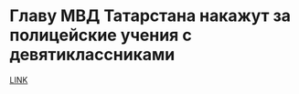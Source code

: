 # Главу МВД Татарстана накажут за полицейские учения с девятиклассниками



[LINK](https://varlamov.ru/3724651.html)